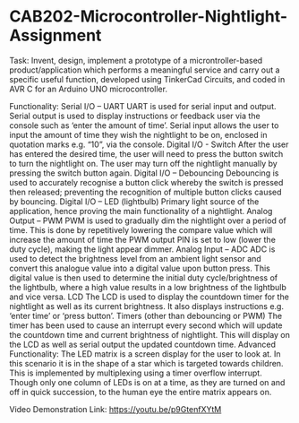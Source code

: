 # CAB202-Microcontroller-Nightlight-Assignment

Task: Invent, design, implement a prototype of a microntroller-based product/application which performs a meaningful service and carry out a specific useful function, developed using TinkerCad Circuits, and coded in AVR C for an Arduino UNO microcontroller. 

Functionality: 
Serial I/O – UART	UART is used for serial input and output. Serial output is used to display instructions or feedback user via the console such as ‘enter the amount of time’. Serial input allows the user to input the amount of time they wish the nightlight to be on, enclosed in quotation marks e.g. “10”, via the console. 
Digital I/O - Switch	After the user has entered the desired time, the user will need to press the button switch to turn the nightlight on. The user may turn off the nightlight manually by pressing the switch button again. 
Digital I/O – Debouncing	Debouncing is used to accurately recognise a button click whereby the switch is pressed then released; preventing the recognition of multiple button clicks caused by bouncing. 
Digital I/O – LED (lightbulb)	Primary light source of the application, hence proving the main functionality of a nightlight. 
Analog Output – PWM	PWM is used to gradually dim the nightlight over a period of time. This is done by repetitively lowering the compare value which will increase the amount of time the PWM output PIN is set to low (lower the duty cycle), making the light appear dimmer. 
Analog Input – ADC	ADC is used to detect the brightness level from an ambient light sensor and convert this analogue value into a digital value upon button press. This digital value is then used to determine the initial duty cycle/brightness of the lightbulb, where a high value results in a low brightness of the lightbulb and vice versa. 
LCD	The LCD is used to display the countdown timer for the nightlight as well as its current brightness. It also displays instructions e.g. ‘enter time’ or ‘press button’. 
Timers (other than debouncing or PWM)	The timer has been used to cause an interrupt every second which will update the countdown time and current brightness of nightlight. This will display on the LCD as well as serial output the updated countdown time.
Advanced Functionality:	The LED matrix is a screen display for the user to look at. In this scenario it is in the shape of a star which is targeted towards children. This is implemented by multiplexing using a timer overflow interrupt. Though only one column of LEDs is on at a time, as they are turned on and off in quick succession, to the human eye the entire matrix appears on. 


Video Demonstration Link: https://youtu.be/p9GtenfXYtM
